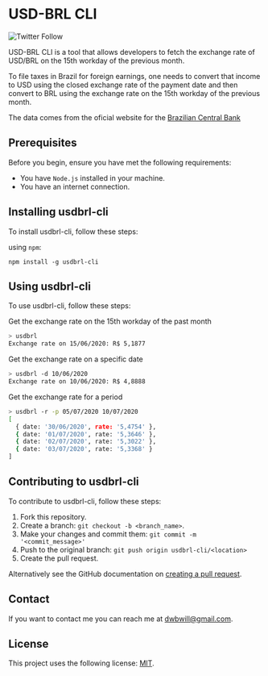 # USD-BRL CLI

![Twitter Follow](https://img.shields.io/twitter/follow/dwberri?style=social)

USD-BRL CLI is a tool that allows developers to fetch the exchange rate of USD/BRL on the 15th 
workday of the previous month.

To file taxes in Brazil for foreign earnings, one needs to convert that income to USD using the
closed exchange rate of the payment date and then convert to BRL using the exchange rate on the 15th 
workday of the previous month.

The data comes from the oficial website for the [Brazilian Central Bank](https://www4.bcb.gov.br/pec/taxas/port/ptaxnpesq.asp?frame=1)

## Prerequisites

Before you begin, ensure you have met the following requirements:

* You have `Node.js` installed in your machine.
* You have an internet connection.

## Installing usdbrl-cli

To install usdbrl-cli, follow these steps:

using `npm`:
```
npm install -g usdbrl-cli
```

## Using usdbrl-cli

To use usdbrl-cli, follow these steps:

Get the exchange rate on the 15th workday of the past month
```sh
> usdbrl
Exchange rate on 15/06/2020: R$ 5,1877
```

Get the exchange rate on a specific date
```sh
> usdbrl -d 10/06/2020
Exchange rate on 10/06/2020: R$ 4,8888
```

Get the exchange rate for a period
```sh
> usdbrl -r -p 05/07/2020 10/07/2020
[
  { date: '30/06/2020', rate: '5,4754' },
  { date: '01/07/2020', rate: '5,3646' },
  { date: '02/07/2020', rate: '5,3022' },
  { date: '03/07/2020', rate: '5,3368' }
]
```

## Contributing to usdbrl-cli

To contribute to usdbrl-cli, follow these steps:

1. Fork this repository.
2. Create a branch: `git checkout -b <branch_name>`.
3. Make your changes and commit them: `git commit -m '<commit_message>'`
4. Push to the original branch: `git push origin usdbrl-cli/<location>`
5. Create the pull request.

Alternatively see the GitHub documentation on [creating a pull request](https://help.github.com/en/github/collaborating-with-issues-and-pull-requests/creating-a-pull-request).

## Contact

If you want to contact me you can reach me at <dwbwill@gmail.com>.

## License

This project uses the following license: [MIT](LICENSE.md).